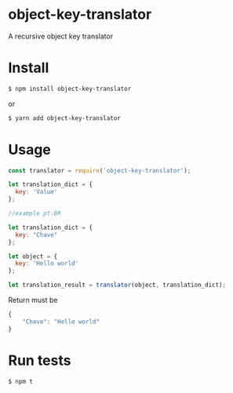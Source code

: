 # object-key-translator
A recursive object key translator

# Install
```bash
$ npm install object-key-translator
```
or
```bash
$ yarn add object-key-translator
```

# Usage

```javascript
const translator = require('object-key-translator');

let translation_dict = {
  key: 'Value'
};

//example pt-BR

let translation_dict = {
  key: "Chave"
};

let object = {
  key: 'Hello world'
};

let translation_result = translator(object, translation_dict);


```
Return must be
```javascript
{
    "Chave": "Hello world"
}
```

# Run tests

```bash
$ npm t
```

